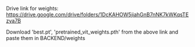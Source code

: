 Drive link for weights: https://drive.google.com/drive/folders/1DcKAHOW5jiahGnB7nNK7kWKqsTEzya7B

Download 'best.pt', 'pretrained_vit_weights.pth' from the above link and paste them in BACKEND/weights
